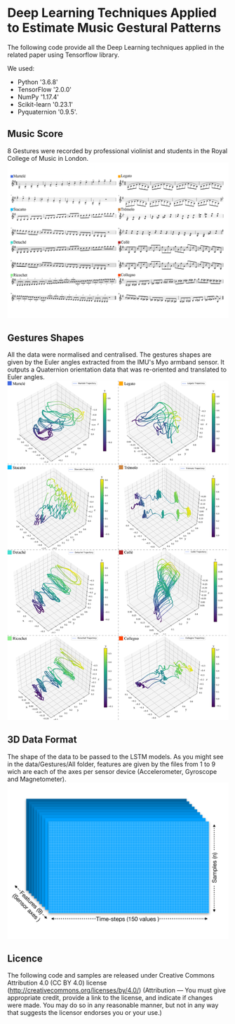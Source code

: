 # Deep Learning Techniques Applied to Estimate Music Gestural Patterns
The following code provide all the Deep Learning techniques applied in the related paper using Tensorflow library. 

We used: 
- Python '3.6.8' 
- TensorFlow '2.0.0' 
- NumPy '1.17.4' 
- Scikit-learn '0.23.1' 
- Pyquaternion '0.9.5'.

## Music Score
8 Gestures were recorded by professional violinist and students in the Royal College of Music in London.
![alt text](https://github.com/Dazzid/Deep_Learning_Techniques_Applied_to_Estimate_Music_Gestural_Patterns/blob/master/figures/01_music_score_eight_gestures.jpg)

## Gestures Shapes
All the data were normalised and centralised. The gestures shapes are given by the Euler angles extracted from the IMU's Myo armband sensor. It outputs a Quaternion orientation data that was re-oriented and translated to Euler angles.  
![alt text](https://github.com/Dazzid/Deep_Learning_Techniques_Applied_to_Estimate_Music_Gestural_Patterns/blob/master/figures/12_Gestures.jpg)

## 3D Data Format
The shape of the data to be passed to the LSTM models. As you might see in the data/Gestures/All folder, features are given by the files from 1 to 9 wich are each of the axes per sensor device (Accelerometer, Gyroscope and Magnetometer).
![alt text](https://github.com/Dazzid/Deep_Learning_Techniques_Applied_to_Estimate_Music_Gestural_Patterns/blob/master/figures/04_3D_Data.jpg)

## Licence
The following code and samples are released under Creative Commons Attribution 4.0 (CC BY 4.0) license (http://creativecommons.org/licenses/by/4.0/)
(Attribution — You must give appropriate credit, provide a link to the license, and indicate if changes were made. You may do so in any reasonable manner, but not in any way that suggests the licensor endorses you or your use.)
